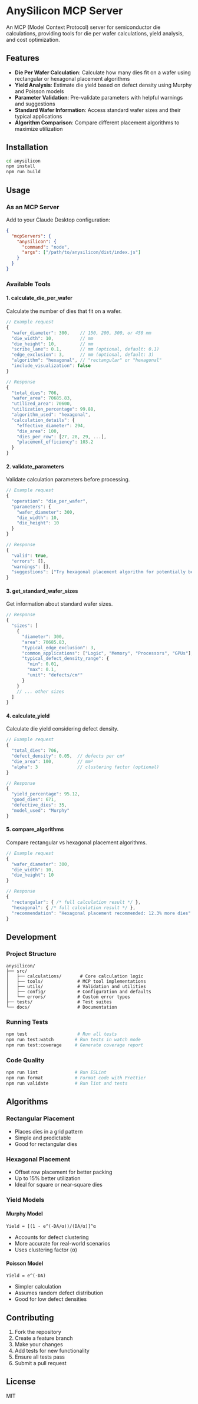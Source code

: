 # AnySilicon MCP Server

An MCP (Model Context Protocol) server for semiconductor die calculations, providing tools for die per wafer calculations, yield analysis, and cost optimization.

## Features

- **Die Per Wafer Calculation**: Calculate how many dies fit on a wafer using rectangular or hexagonal placement algorithms
- **Yield Analysis**: Estimate die yield based on defect density using Murphy and Poisson models
- **Parameter Validation**: Pre-validate parameters with helpful warnings and suggestions
- **Standard Wafer Information**: Access standard wafer sizes and their typical applications
- **Algorithm Comparison**: Compare different placement algorithms to maximize utilization

## Installation

```bash
cd anysilicon
npm install
npm run build
```

## Usage

### As an MCP Server

Add to your Claude Desktop configuration:

```json
{
  "mcpServers": {
    "anysilicon": {
      "command": "node",
      "args": ["/path/to/anysilicon/dist/index.js"]
    }
  }
}
```

### Available Tools

#### 1. calculate_die_per_wafer
Calculate the number of dies that fit on a wafer.

```typescript
// Example request
{
  "wafer_diameter": 300,    // 150, 200, 300, or 450 mm
  "die_width": 10,          // mm
  "die_height": 10,         // mm
  "scribe_lane": 0.1,       // mm (optional, default: 0.1)
  "edge_exclusion": 3,      // mm (optional, default: 3)
  "algorithm": "hexagonal", // "rectangular" or "hexagonal"
  "include_visualization": false
}

// Response
{
  "total_dies": 706,
  "wafer_area": 70685.83,
  "utilized_area": 70600,
  "utilization_percentage": 99.88,
  "algorithm_used": "hexagonal",
  "calculation_details": {
    "effective_diameter": 294,
    "die_area": 100,
    "dies_per_row": [27, 28, 29, ...],
    "placement_efficiency": 103.2
  }
}
```

#### 2. validate_parameters
Validate calculation parameters before processing.

```typescript
// Example request
{
  "operation": "die_per_wafer",
  "parameters": {
    "wafer_diameter": 300,
    "die_width": 10,
    "die_height": 10
  }
}

// Response
{
  "valid": true,
  "errors": [],
  "warnings": [],
  "suggestions": ["Try hexagonal placement algorithm for potentially better utilization"]
}
```

#### 3. get_standard_wafer_sizes
Get information about standard wafer sizes.

```typescript
// Response
{
  "sizes": [
    {
      "diameter": 300,
      "area": 70685.83,
      "typical_edge_exclusion": 3,
      "common_applications": ["Logic", "Memory", "Processors", "GPUs"],
      "typical_defect_density_range": {
        "min": 0.01,
        "max": 0.1,
        "unit": "defects/cm²"
      }
    }
    // ... other sizes
  ]
}
```

#### 4. calculate_yield
Calculate die yield considering defect density.

```typescript
// Example request
{
  "total_dies": 706,
  "defect_density": 0.05,  // defects per cm²
  "die_area": 100,         // mm²
  "alpha": 3               // clustering factor (optional)
}

// Response
{
  "yield_percentage": 95.12,
  "good_dies": 671,
  "defective_dies": 35,
  "model_used": "Murphy"
}
```

#### 5. compare_algorithms
Compare rectangular vs hexagonal placement algorithms.

```typescript
// Example request
{
  "wafer_diameter": 300,
  "die_width": 10,
  "die_height": 10
}

// Response
{
  "rectangular": { /* full calculation result */ },
  "hexagonal": { /* full calculation result */ },
  "recommendation": "Hexagonal placement recommended: 12.3% more dies"
}
```

## Development

### Project Structure
```
anysilicon/
├── src/
│   ├── calculations/       # Core calculation logic
│   ├── tools/             # MCP tool implementations
│   ├── utils/             # Validation and utilities
│   ├── config/            # Configuration and defaults
│   └── errors/            # Custom error types
├── tests/                 # Test suites
└── docs/                  # Documentation
```

### Running Tests
```bash
npm test                   # Run all tests
npm run test:watch        # Run tests in watch mode
npm run test:coverage     # Generate coverage report
```

### Code Quality
```bash
npm run lint              # Run ESLint
npm run format            # Format code with Prettier
npm run validate          # Run lint and tests
```

## Algorithms

### Rectangular Placement
- Places dies in a grid pattern
- Simple and predictable
- Good for rectangular dies

### Hexagonal Placement
- Offset row placement for better packing
- Up to 15% better utilization
- Ideal for square or near-square dies

### Yield Models

#### Murphy Model
```
Yield = [(1 - e^(-DA/α))/(DA/α)]^α
```
- Accounts for defect clustering
- More accurate for real-world scenarios
- Uses clustering factor (α)

#### Poisson Model
```
Yield = e^(-DA)
```
- Simpler calculation
- Assumes random defect distribution
- Good for low defect densities

## Contributing

1. Fork the repository
2. Create a feature branch
3. Make your changes
4. Add tests for new functionality
5. Ensure all tests pass
6. Submit a pull request

## License

MIT